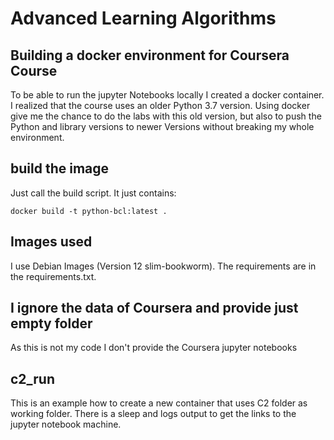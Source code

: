 # Advanced Learning Algorithms
## Building a docker environment for Coursera Course 
To be able to run the jupyter Notebooks locally I created a docker container.
I realized that the course uses an older Python 3.7 version.
Using docker give me the chance to do the labs with this old version, but also to push the Python and library versions to newer Versions without breaking my whole environment.

## build the image
Just call the build script.
It just contains:
```
docker build -t python-bcl:latest .
```

## Images used
I use Debian Images (Version 12 slim-bookworm).
The requirements are in the requirements.txt.

## I ignore the data of Coursera and provide just empty folder
As this is not my code I don't provide the Coursera jupyter notebooks

## c2_run
This is an example how to create a new container that uses C2 folder as working folder. There is a sleep and logs output to get the links to the jupyter notebook machine.
